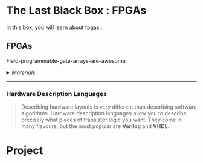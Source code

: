 # The Last Black Box : FPGAs
In this box, you will learn about fpgas...

## FPGAs
Field-programmable-gate-arrays-are-awesome.

<details><summary><i>Materials</i></summary><p>

Name|Description| # |Package|Data|Link|
:-------|:----------|:-----:|:-:|:--:|:--:|
NB3 Hindbrain|ICE40UP5K dev board with ADC/DAC|1|Circuit Boards|[-D-](/boxes/fpgas/NB3_hindbrain)|[-L-](VK)
Cable (MicroUSB-1m)|Micro-USB to Type-A cable (1 m)|1|Cables (001)|[-D-](/boxes/fpgas/)|[-L-](https://www.amazon.co.uk/gp/product/B07GBCKX49)
Cable (MicroUSB-20cm)|Short micro-USB to Type-A cable (20 cm)|1|Cables (001)|[-D-](/boxes/networks/)|[-L-](https://www.amazon.co.uk/gp/product/B07GBS2QZ1)

</p></details><hr>

### Hardware Description Languages
> Describing hardware layouts is very different than describing software algorithms. Hardware description languages allow you to describe precisely what pieces of transistor logic you want. They come in many flavours, but the most popular are **Verilog** and **VHDL**.


# Project
